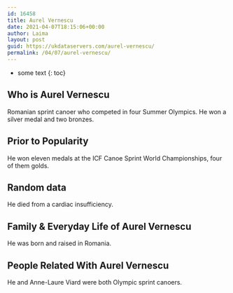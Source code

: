 ```yaml
---
id: 16458
title: Aurel Vernescu
date: 2021-04-07T18:15:06+00:00
author: Laima
layout: post
guid: https://ukdataservers.com/aurel-vernescu/
permalink: /04/07/aurel-vernescu/
---
```


* some text
{: toc}


## Who is Aurel Vernescu
                  
                  
                  
Romanian sprint canoer who competed in four Summer Olympics. He won a silver medal and two bronzes.
                  
              
            
              
            
                
                
                
## Prior to Popularity
                  
                  
                  
He won eleven medals at the ICF Canoe Sprint World Championships, four of them golds.
                  
              
            
              
            
                
                
                
## Random data
                  
                  
                  
He died from a cardiac insufficiency.
                  
              
            
              
            
                
                
                
## Family & Everyday Life of Aurel Vernescu
                  
                  
                  
He was born and raised in Romania.
                  
              
            
              
            
                
                
                
## People Related With Aurel Vernescu
                  
                  
                  
He and Anne-Laure Viard were both Olympic sprint canoers.
                  
              
            
              
            
                
              
            
              
              
            
            
              
            
          
          
          